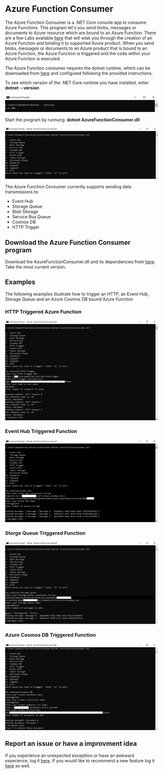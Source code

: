 # Azure Function Consumer
The Azure Function Consumer is a .NET Core console app to consume Azure Functions. This program let's you send blobs, messages or documents to Azure resource which are bound to an Azure Function.  There are a few Labs available [here][LINK1] that will wlak you through the creation of an Azure Function and binding it to supported Azure product.  When you send blobs, messages or documents to an Azure product that is bound to an Azure Function, the Azure Function is triggered and the code within your Azure Function is executed.

The Azure Function consumer requires the dotnet runtime, which can be downoaded from [here][LINK2] and configured following the provided instructions.

To see which version of the .NET Core runtime you have installed, enter **dotnet --version**

![checking .net code version](images/AFC001.PNG)

Start the program by runnung:  **dotnet AzureFunctionConsumer.dll**

![starting the Azure Function Consumer](images/AFC002.PNG)

The Azure Function Consumer currently supports sending data transmissions to:
+ Event Hub
+ Storage Queue
+ Blob Storage
+ Service Bus Queue
+ Cosmos DB
+ HTTP Trigger

## Download the Azure Function Consumer program ##
Download the AzureFunctionConsumer.dll and its dependencies from [here][LINK3].  Take the most current version.

## Examples ##
The following examples illustrate how to trigger an HTTP, an Event Hub, Storage Queue and an Azure Cosmos DB bound Azure Function

### HTTP Triggered Azure Function ###
![Calling an HTTP triggered Azure Function](images/AFC003.PNG)

### Event Hub Triggered Function ###
![Invoking an Event Hub triggered Azure Function](images/AFC004.PNG)

### Storge Queue Triggered Function ###
![Invoking a Storage Queue triggered Azure Function](images/AFC005.PNG)

### Azure Cosmos DB Triggered Function ###
![Invoking an Azure Cosmos DB triggered Azure Function](images/AFC006.PNG)

## Report an issue or have a improvment idea ##
If you experience an unexpected exceptiion or have an awkward experience, log it [here][LINK4].  If you would like to recommend a new feature log it [here][LINK4] as well.

[LINK1]: https://www.thebestcsharpprogrammerintheworld.com/2020/07/06/azure-functions-labs-information-and-setup-instructions/
[LINK2]: https://github.com/dotnet/core
[LINK3]: https://github.com/benperk/AzureFunctionConsumer/releases
[LINK4]: https://github.com/benperk/AzureFunctionConsumer/issues
